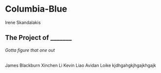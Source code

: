 # Columbia-Blue
Irene Skandalakis
## The Project of _______
###### Gotta figure that one out
James Blackburn
Xinchen Li
Kevin Liao
Avidan Loike
kjdhgahgkjhgajkhgajk